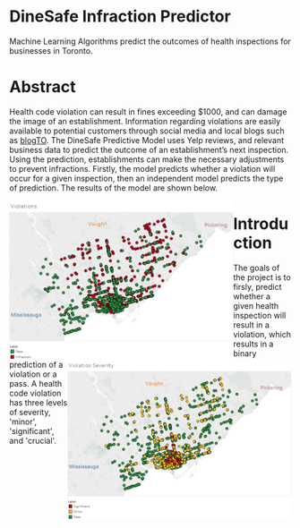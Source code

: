 # DineSafe Infraction Predictor
Machine Learning Algorithms predict the outcomes of health inspections for businesses in Toronto.

# Abstract

  Health code violation can result in fines exceeding $1000, and can damage the image of an establishment. 
Information regarding violations are easily available to potential customers through social media and local blogs such as [blogTO](https://www.blogto.com/eat_drink/2018/09/toronto-dinesafe-tim-hortons-wing-machine-3-brewers-big-smoke-burger/). 
The DineSafe Predictive Model uses Yelp reviews, and relevant business data to predict the outcome of an establishment’s 
next inspection. Using the prediction, establishments can make the necessary adjustments to prevent infractions. Firstly, the model 
predicts whether a violation will occur for a given inspection, then an independent model predicts the type of prediction. The results
of the model are shown below.


<img src="Results/Violations.png" width = 400 align = left> 
<img src="Results/Violation_Severity.png" width = 400 align = right> 

# Introduction

  The goals of the project is to firsly, predict whether a given health inspection will result in a violation, which results in a binary prediction of a violation or a pass. A health code violation has three levels of severity, 'minor', 'significant', and 'crucial'.
